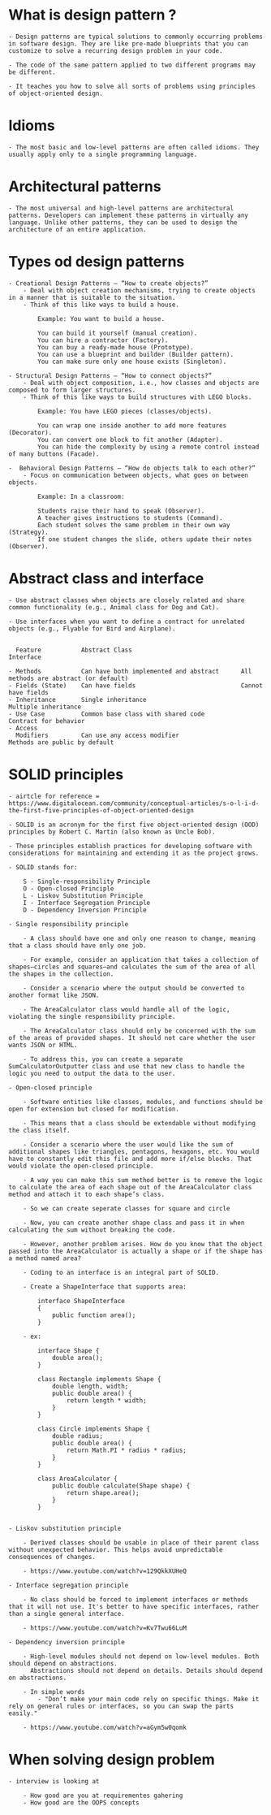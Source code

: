 # What is design pattern ?

    - Design patterns are typical solutions to commonly occurring problems in software design. They are like pre-made blueprints that you can customize to solve a recurring design problem in your code.

    - The code of the same pattern applied to two different programs may be different.

    - It teaches you how to solve all sorts of problems using principles of object-oriented design.

# Idioms

    - The most basic and low-level patterns are often called idioms. They usually apply only to a single programming language.

# Architectural patterns

    - The most universal and high-level patterns are architectural patterns. Developers can implement these patterns in virtually any language. Unlike other patterns, they can be used to design the architecture of an entire application.


# Types od design patterns

    - Creational Design Patterns – “How to create objects?”        
        - Deal with object creation mechanisms, trying to create objects in a manner that is suitable to the situation.
        - Think of this like ways to build a house.

            Example: You want to build a house.

            You can build it yourself (manual creation).
            You can hire a contractor (Factory).
            You can buy a ready-made house (Prototype).
            You can use a blueprint and builder (Builder pattern).
            You can make sure only one house exists (Singleton).

    - Structural Design Patterns – “How to connect objects?”
        - Deal with object composition, i.e., how classes and objects are composed to form larger structures.
        - Think of this like ways to build structures with LEGO blocks.

            Example: You have LEGO pieces (classes/objects).

            You can wrap one inside another to add more features (Decorator).
            You can convert one block to fit another (Adapter).
            You can hide the complexity by using a remote control instead of many buttons (Facade).        

    -  Behavioral Design Patterns – “How do objects talk to each other?”
        - Focus on communication between objects, what goes on between objects.

            Example: In a classroom:

            Students raise their hand to speak (Observer).
            A teacher gives instructions to students (Command).
            Each student solves the same problem in their own way (Strategy).
            If one student changes the slide, others update their notes (Observer).        

# Abstract class and interface

    - Use abstract classes when objects are closely related and share common functionality (e.g., Animal class for Dog and Cat).
    
    - Use interfaces when you want to define a contract for unrelated objects (e.g., Flyable for Bird and Airplane).


      Feature	        Abstract Class	                            Interface
    
    - Methods	        Can have both implemented and abstract	    All methods are abstract (or default)
    - Fields (State)	Can have fields	                            Cannot have fields
    - Inheritance	    Single inheritance	                        Multiple inheritance
    - Use Case	        Common base class with shared code	        Contract for behavior
    - Access 
      Modifiers	        Can use any access modifier	                Methods are public by default

# SOLID principles

    - airtcle for reference = https://www.digitalocean.com/community/conceptual-articles/s-o-l-i-d-the-first-five-principles-of-object-oriented-design

    - SOLID is an acronym for the first five object-oriented design (OOD) principles by Robert C. Martin (also known as Uncle Bob).

    - These principles establish practices for developing software with considerations for maintaining and extending it as the project grows. 

    - SOLID stands for:

        S - Single-responsibility Principle
        O - Open-closed Principle
        L - Liskov Substitution Principle
        I - Interface Segregation Principle
        D - Dependency Inversion Principle

    - Single responsibility principle

        - A class should have one and only one reason to change, meaning that a class should have only one job.

        - For example, consider an application that takes a collection of shapes—circles and squares—and calculates the sum of the area of all the shapes in the collection.
        
        - Consider a scenario where the output should be converted to another format like JSON.

        - The AreaCalculator class would handle all of the logic, violating the single responsibility principle. 
        
        - The AreaCalculator class should only be concerned with the sum of the areas of provided shapes. It should not care whether the user wants JSON or HTML.

        - To address this, you can create a separate SumCalculatorOutputter class and use that new class to handle the logic you need to output the data to the user.

    - Open-closed principle

        - Software entities like classes, modules, and functions should be open for extension but closed for modification. 

        - This means that a class should be extendable without modifying the class itself.

        - Consider a scenario where the user would like the sum of additional shapes like triangles, pentagons, hexagons, etc. You would have to constantly edit this file and add more if/else blocks. That would violate the open-closed principle.

        - A way you can make this sum method better is to remove the logic to calculate the area of each shape out of the AreaCalculator class method and attach it to each shape’s class.

        - So we can create seperate classes for square and circle

        - Now, you can create another shape class and pass it in when calculating the sum without breaking the code.

        - However, another problem arises. How do you know that the object passed into the AreaCalculator is actually a shape or if the shape has a method named area?

        - Coding to an interface is an integral part of SOLID.

        - Create a ShapeInterface that supports area:

            interface ShapeInterface
            {
                public function area();
            }

        - ex:   

            interface Shape {
                double area();
            }

            class Rectangle implements Shape {
                double length, width;
                public double area() {
                    return length * width;
                }
            }

            class Circle implements Shape {
                double radius;
                public double area() {
                    return Math.PI * radius * radius;
                }
            }

            class AreaCalculator {
                public double calculate(Shape shape) {
                    return shape.area();
                }
            }


    - Liskov substitution principle
        
        - Derived classes should be usable in place of their parent class without unexpected behavior. This helps avoid unpredictable consequences of changes.

        - https://www.youtube.com/watch?v=129QkkXUHeQ

    - Interface segregation principle

        - No class should be forced to implement interfaces or methods that it will not use. It's better to have specific interfaces, rather than a single general interface.

        - https://www.youtube.com/watch?v=Kv7Twu66LuM

    - Dependency inversion principle

        - High-level modules should not depend on low-level modules. Both should depend on abstractions.
          Abstractions should not depend on details. Details should depend on abstractions.

        - In simple words
            - "Don’t make your main code rely on specific things. Make it rely on general rules or interfaces, so you can swap the parts easily."

        - https://www.youtube.com/watch?v=aGym5w0qomk


# When solving design problem

    - interview is looking at 

        - How good are you at requirementes gahering
        - How good are the OOPS concepts